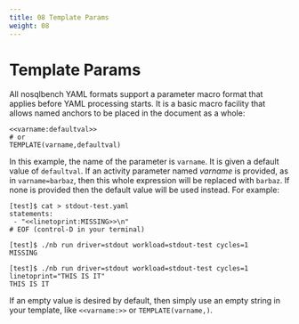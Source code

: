 ```yaml
---
title: 08 Template Params
weight: 08
---
```


# Template Params

All nosqlbench YAML formats support a parameter macro format that applies before YAML processing starts. It is a basic
macro facility that allows named anchors to be placed in the document as a whole:

```text
<<varname:defaultval>>
# or
TEMPLATE(varname,defaultval)
```

In this example, the name of the parameter is `varname`. It is given a default value of `defaultval`. If an activity
parameter named *varname* is provided, as in `varname=barbaz`, then this whole expression will be replaced with
`barbaz`. If none is provided then the default value will be used instead. For example:

```text
[test]$ cat > stdout-test.yaml
statements:
 - "<<linetoprint:MISSING>>\n"
# EOF (control-D in your terminal)

[test]$ ./nb run driver=stdout workload=stdout-test cycles=1
MISSING

[test]$ ./nb run driver=stdout workload=stdout-test cycles=1 linetoprint="THIS IS IT"
THIS IS IT
```

If an empty value is desired by default, then simply use an empty string in your template, like `<<varname:>>` or
`TEMPLATE(varname,)`.


